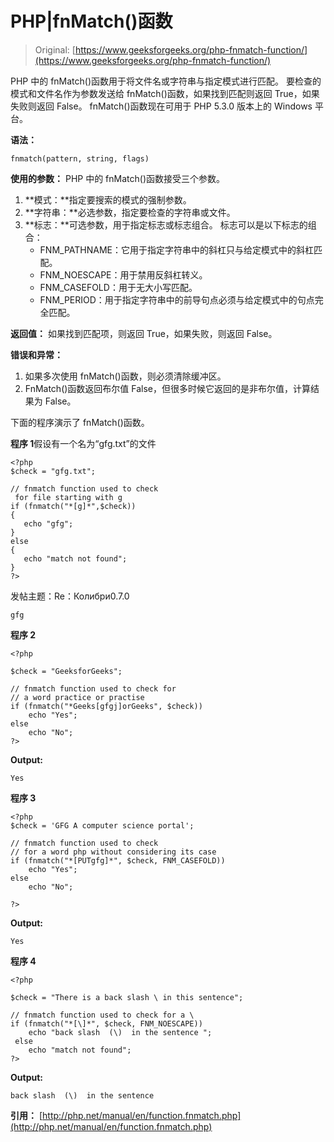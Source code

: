 # PHP|fnMatch()函数

> Original: [https://www.geeksforgeeks.org/php-fnmatch-function/](https://www.geeksforgeeks.org/php-fnmatch-function/)

PHP 中的 fnMatch()函数用于将文件名或字符串与指定模式进行匹配。 要检查的模式和文件名作为参数发送给 fnMatch()函数，如果找到匹配则返回 True，如果失败则返回 False。
fnMatch()函数现在可用于 PHP 5.3.0 版本上的 Windows 平台。

**语法：**

```
fnmatch(pattern, string, flags)
```

**使用的参数：**
PHP 中的 fnMatch()函数接受三个参数。

1.  **模式：**指定要搜索的模式的强制参数。
2.  **字符串：**必选参数，指定要检查的字符串或文件。
3.  **标志：**可选参数，用于指定标志或标志组合。
    标志可以是以下标志的组合：
    *   FNM_PATHNAME：它用于指定字符串中的斜杠只与给定模式中的斜杠匹配。
    *   FNM_NOESCAPE：用于禁用反斜杠转义。
    *   FNM_CASEFOLD：用于无大小写匹配。
    *   FNM_PERIOD：用于指定字符串中的前导句点必须与给定模式中的句点完全匹配。

**返回值：**
如果找到匹配项，则返回 True，如果失败，则返回 False。

**错误和异常：**

1.  如果多次使用 fnMatch()函数，则必须清除缓冲区。
2.  FnMatch()函数返回布尔值 False，但很多时候它返回的是非布尔值，计算结果为 False。

下面的程序演示了 fnMatch()函数。

**程序 1**假设有一个名为“gfg.txt”的文件

```
<?php
$check = "gfg.txt";

// fnmatch function used to check
 for file starting with g
if (fnmatch("*[g]*",$check))
{
   echo "gfg";
}
else
{
   echo "match not found";
}
?>
```

发帖主题：Re：Колибри0.7.0

```
gfg
```

**程序 2**

```
<?php

$check = "GeeksforGeeks";

// fnmatch function used to check for 
// a word practice or practise
if (fnmatch("*Geeks[gfgj]orGeeks", $check))
    echo "Yes";
else
    echo "No";
?>
```

**Output:**

```
Yes

```

**程序 3**

```
<?php
$check = 'GFG A computer science portal';

// fnmatch function used to check 
// for a word php without considering its case 
if (fnmatch("*[PUTgfg]*", $check, FNM_CASEFOLD))
    echo "Yes";
else
    echo "No";

?>
```

**Output:**

```
Yes

```

**程序 4**

```
<?php

$check = "There is a back slash \ in this sentence";

// fnmatch function used to check for a \ 
if (fnmatch("*[\]*", $check, FNM_NOESCAPE))
    echo "back slash  (\)  in the sentence ";
 else
    echo "match not found";
?>
```

**Output:**

```
back slash  (\)  in the sentence

```

**引用：**
[http://php.net/manual/en/function.fnmatch.php](http://php.net/manual/en/function.fnmatch.php)